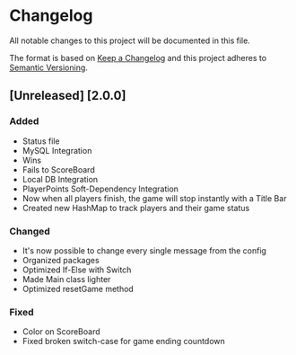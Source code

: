 # Changelog

All notable changes to this project will be documented in this file.

The format is based on [Keep a Changelog](https://keepachangelog.com/) and this project adheres to [Semantic Versioning](https://semver.org/).

## [Unreleased] [2.0.0]
### Added
- Status file
- MySQL Integration
- Wins
- Fails to ScoreBoard
- Local DB Integration
- PlayerPoints Soft-Dependency Integration
- Now when all players finish, the game will stop instantly with a Title Bar
- Created new HashMap to track players and their game status

### Changed
- It's now possible to change every single message from the config
- Organized packages
- Optimized If-Else with Switch
- Made Main class lighter
- Optimized resetGame method

### Fixed
- Color on ScoreBoard
- Fixed broken switch-case for game ending countdown
